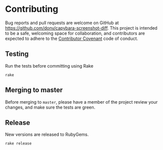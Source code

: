 Contributing
============

Bug reports and pull requests are welcome on GitHub at https://github.com/donv/capybara-screenshot-diff.
This project is intended to be a safe, welcoming space for collaboration, and contributors are expected
to adhere to the [Contributor Covenant](http://contributor-covenant.org) code of conduct.

## Testing

Run the tests before committing using Rake

    rake

## Merging to master

Before merging to `master`,
please have a member of the project review your changes,
and make sure the tests are green.

## Release

New versions are released to RubyGems.

    rake release
